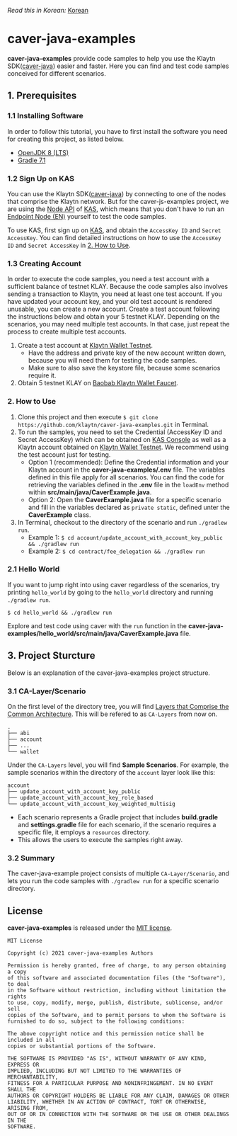 *Read this in Korean:* [Korean](https://github.com/klaytn/caver-java-examples/blob/master/README.ko.md) 


# caver-java-examples
**caver-java-examples** provide code samples to help you use the Klaytn SDK([caver-java](https://github.com/klaytn/caver-java)) easier and faster. Here you can find and test code samples conceived for different scenarios.

## 1. Prerequisites
### 1.1 Installing Software
In order to follow this tutorial, you have to first install the software you need for creating this project, as listed below.
* [OpenJDK 8 (LTS)](https://adoptopenjdk.net/?variant=openjdk8&jvmVariant=hotspot)
* [Gradle 7.1](https://gradle.org/install/)

### 1.2 Sign Up on KAS
You can use the Klaytn SDK([caver-java](https://github.com/klaytn/caver-java)) by connecting to one of the nodes that comprise the Klaytn network. But for the caver-js-examples project, we are using the [Node API](https://refs.klaytnapi.com/en/node/latest) of [KAS](https://klaytnapi.com), which means that you don't have to run an [Endpoint Node (EN)](https://docs.klaytn.com/node/endpoint-node) yourself to test the code samples.

To use KAS, first sign up on [KAS](https://klaytnapi.com), and obtain the `AccessKey ID` and `Secret AccessKey`.
You can find detailed instructions on how to use the `AccessKey ID` and `Secret AccessKey` in [2. How to Use](https://github.com/klaytn/caver-java-examples/blob/master/README.md#2-%EC%82%AC%EC%9A%A9%EB%B2%95).

### 1.3 Creating Account
In order to execute the code samples, you need a test account with a sufficient balance of testnet KLAY.
Because the code samples also involves sending a transaction to Klaytn, you need at least one test account. If you have updated your account key, and your old test account is rendered unusable, you can create a new account. Create a test account following the instructions below and obtain your 5 testnet KLAY. Depending on the scenarios, you may need multiple test accounts. In that case, just repeat the process to create multiple test accounts.
1. Create a test account at [Klaytn Wallet Testnet](https://baobab.wallet.klaytn.com/create). 
    * Have the address and private key of the new account written down, because you will need them for testing the code samples.
    * Make sure to also save the keystore file, because some scenarios require it.
2. Obtain 5 testnet KLAY on [Baobab Klaytn Wallet Faucet](https://baobab.wallet.klaytn.com/faucet).

### 2. How to Use
1. Clone this project and then execute `$ git clone https://github.com/klaytn/caver-java-examples.git` in Terminal.
2. To run the samples, you need to set the Credential (AccessKey ID and Secret AccessKey) which can be obtained on [KAS Console](https://console.klaytnapi.com/ko/security/credential) as well as a Klaytn account obtained on [Klaytn Wallet Testnet](https://baobab.wallet.klaytn.com/create). We recommend using the test account just for testing.
    * Option 1 (recommended): Define the Credential information and your Klaytn account in the **caver-java-examples/.env** file. The variables defined in this file apply for all scenarios. You can find the code for retrieving the variables defined in the **.env** file in the `loadEnv` method within **src/main/java/CaverExample.java**.
    * Option 2: Open the **CaverExample.java** file for a specific scenario and fill in the variables declared as `private static`, defined unter the **CaverExample** class.
3. In Terminal, checkout to the directory of the scenario and run `./gradlew run`.
    * Example 1: `$ cd account/update_account_with_account_key_public && ./gradlew run`
    * Example 2: `$ cd contract/fee_delegation && ./gradlew run`

### 2.1 Hello World
If you want to jump right into using caver regardless of the scenarios, try printing `hello_world` by going to the `hello_world` directory and running `./gradlew run`.

`$ cd hello_world && ./gradlew run`

Explore and test code using caver with the `run` function in the **caver-java-examples/hello_world/src/main/java/CaverExample.java** file.

## 3. Project Sturcture
Below is an explanation of the caver-java-examples project structure.

### 3.1 CA-Layer/Scenario
On the first level of the directory tree, you will find [Layers that Comprise the Common Architecture](https://kips.klaytn.com/KIPs/kip-34#layer-diagram-of-the-common-architecture). This will be refered to as `CA-Layers` from now on.
```
.
├── abi
├── account
├── ...
└── wallet
```

Under the `CA-Layers` level, you will find **Sample Scenarios**. For example, the sample scenarios within the directory of the `account` layer look like this:
```
account
├── update_account_with_account_key_public
├── update_account_with_account_key_role_based
└── update_account_with_account_key_weighted_multisig
```
* Each scenario represents a Gradle project that includes **build.gradle** and **settings.gradle** file for each scenario, if the scenario requires a specific file, it employs a `resources` directory.
* This allows the users to execute the samples right away.

### 3.2 Summary
The caver-java-example project consists of multiple `CA-Layer/Scenario`, and lets you run the code samples with  `./gradlew run` for a specific scenario directory.

## License
**caver-java-examples** is released under the [MIT license](./LICENSE).

```
MIT License

Copyright (c) 2021 caver-java-examples Authors

Permission is hereby granted, free of charge, to any person obtaining a copy
of this software and associated documentation files (the "Software"), to deal
in the Software without restriction, including without limitation the rights
to use, copy, modify, merge, publish, distribute, sublicense, and/or sell
copies of the Software, and to permit persons to whom the Software is
furnished to do so, subject to the following conditions:

The above copyright notice and this permission notice shall be included in all
copies or substantial portions of the Software.

THE SOFTWARE IS PROVIDED "AS IS", WITHOUT WARRANTY OF ANY KIND, EXPRESS OR
IMPLIED, INCLUDING BUT NOT LIMITED TO THE WARRANTIES OF MERCHANTABILITY,
FITNESS FOR A PARTICULAR PURPOSE AND NONINFRINGEMENT. IN NO EVENT SHALL THE
AUTHORS OR COPYRIGHT HOLDERS BE LIABLE FOR ANY CLAIM, DAMAGES OR OTHER
LIABILITY, WHETHER IN AN ACTION OF CONTRACT, TORT OR OTHERWISE, ARISING FROM,
OUT OF OR IN CONNECTION WITH THE SOFTWARE OR THE USE OR OTHER DEALINGS IN THE
SOFTWARE.
```
